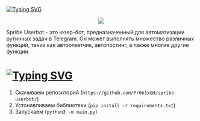 <a href=""><img src="https://readme-typing-svg.herokuapp.com?font=Fira+Code&weight=900&size=36&pause=1000&color=257CBCF7&width=435&lines=Spribe-Userbot" alt="Typing SVG" /></a>

<div style="text-align:center"><img src="https://github.com/Pr0n1xGH/scr/blob/main/logo_spribe.jpg" /></div>

Spribe Userbot - это юзер-бот, предназначенный для автоматизации рутинных задач в Telegram. Он может выполнять множество различных функций, таких как автоответчик, автопостинг, а также многие другие функции.
# <a href=""><img src="https://readme-typing-svg.herokuapp.com?font=Fira+Code&weight=900&size=36&pause=1000&color=18BC58F7&width=435&lines=Installation" alt="Typing SVG" /></a>
1. Скачиваем репозиторий (`https://github.com/Pr0n1xGH/spribe-userbot/`)
2. Устонавливаем библиотеки (`pip install -r requirements.txt`)
3. Запускаем (`python3 -m main.py`)
